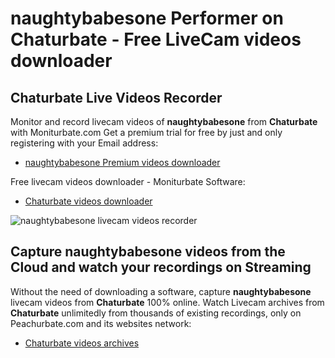 # naughtybabesone Performer on Chaturbate - Free LiveCam videos downloader

## Chaturbate Live Videos Recorder

Monitor and record livecam videos of **naughtybabesone** from **Chaturbate** with Moniturbate.com
Get a premium trial for free by just and only registering with your Email address:
* [naughtybabesone Premium videos downloader](https://moniturbate.com/request-demo-licence-key.html)

Free livecam videos downloader - Moniturbate Software:
* [Chaturbate videos downloader](https://moniturbate.com/moniturbate-download-software.html)

![naughtybabesone livecam videos recorder](https://peachurnet.com/templates/moniturbate-software.png)


## Capture naughtybabesone videos from the Cloud and watch your recordings on Streaming

Without the need of downloading a software, capture **naughtybabesone** livecam videos from **Chaturbate** 100% online.
Watch Livecam archives from **Chaturbate** unlimitedly from thousands of existing recordings, only on Peachurbate.com and its websites network:
* [Chaturbate videos archives](https://peachurnet.com/)